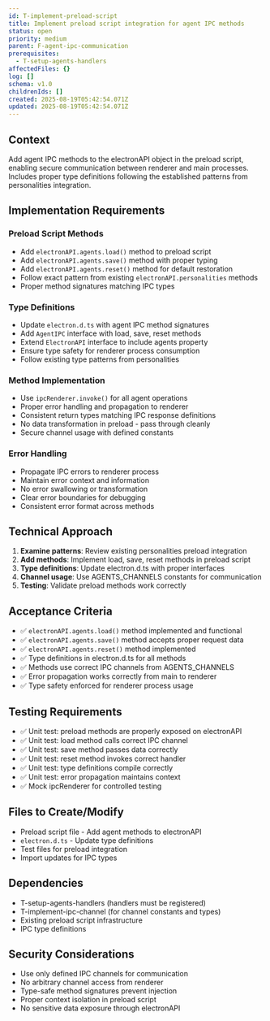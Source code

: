 ```yaml
---
id: T-implement-preload-script
title: Implement preload script integration for agent IPC methods
status: open
priority: medium
parent: F-agent-ipc-communication
prerequisites:
  - T-setup-agents-handlers
affectedFiles: {}
log: []
schema: v1.0
childrenIds: []
created: 2025-08-19T05:42:54.071Z
updated: 2025-08-19T05:42:54.071Z
---
```


## Context

Add agent IPC methods to the electronAPI object in the preload script, enabling secure communication between renderer and main processes. Includes proper type definitions following the established patterns from personalities integration.

## Implementation Requirements

### Preload Script Methods

- Add `electronAPI.agents.load()` method to preload script
- Add `electronAPI.agents.save()` method with proper typing
- Add `electronAPI.agents.reset()` method for default restoration
- Follow exact pattern from existing `electronAPI.personalities` methods
- Proper method signatures matching IPC types

### Type Definitions

- Update `electron.d.ts` with agent IPC method signatures
- Add `AgentIPC` interface with load, save, reset methods
- Extend `ElectronAPI` interface to include agents property
- Ensure type safety for renderer process consumption
- Follow existing type patterns from personalities

### Method Implementation

- Use `ipcRenderer.invoke()` for all agent operations
- Proper error handling and propagation to renderer
- Consistent return types matching IPC response definitions
- No data transformation in preload - pass through cleanly
- Secure channel usage with defined constants

### Error Handling

- Propagate IPC errors to renderer process
- Maintain error context and information
- No error swallowing or transformation
- Clear error boundaries for debugging
- Consistent error format across methods

## Technical Approach

1. **Examine patterns**: Review existing personalities preload integration
2. **Add methods**: Implement load, save, reset methods in preload script
3. **Type definitions**: Update electron.d.ts with proper interfaces
4. **Channel usage**: Use AGENTS_CHANNELS constants for communication
5. **Testing**: Validate preload methods work correctly

## Acceptance Criteria

- ✅ `electronAPI.agents.load()` method implemented and functional
- ✅ `electronAPI.agents.save()` method accepts proper request data
- ✅ `electronAPI.agents.reset()` method implemented
- ✅ Type definitions in electron.d.ts for all methods
- ✅ Methods use correct IPC channels from AGENTS_CHANNELS
- ✅ Error propagation works correctly from main to renderer
- ✅ Type safety enforced for renderer process usage

## Testing Requirements

- ✅ Unit test: preload methods are properly exposed on electronAPI
- ✅ Unit test: load method calls correct IPC channel
- ✅ Unit test: save method passes data correctly
- ✅ Unit test: reset method invokes correct handler
- ✅ Unit test: type definitions compile correctly
- ✅ Unit test: error propagation maintains context
- ✅ Mock ipcRenderer for controlled testing

## Files to Create/Modify

- Preload script file - Add agent methods to electronAPI
- `electron.d.ts` - Update type definitions
- Test files for preload integration
- Import updates for IPC types

## Dependencies

- T-setup-agents-handlers (handlers must be registered)
- T-implement-ipc-channel (for channel constants and types)
- Existing preload script infrastructure
- IPC type definitions

## Security Considerations

- Use only defined IPC channels for communication
- No arbitrary channel access from renderer
- Type-safe method signatures prevent injection
- Proper context isolation in preload script
- No sensitive data exposure through electronAPI
